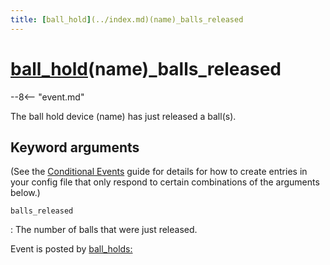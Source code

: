 ```yaml
---
title: [ball_hold](../index.md)(name)_balls_released
---
```


# [ball_hold](../index.md)(name)_balls_released


--8<-- "event.md"

The ball hold device (name) has just released a ball(s).

## Keyword arguments

(See the [Conditional Events](overview/conditional.md)
guide for details for how to create entries in your config file that
only respond to certain combinations of the arguments below.)

`balls_released`

:   The number of balls that were just released.

Event is posted by [ball_holds:](../config/ball_holds.md)
